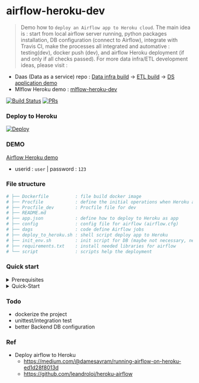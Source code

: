 # airflow-heroku-dev 

> Demo how to `deploy an Airflow app to Heroku cloud`. The main idea is : start from local airflow server running, python packages installation, DB configuration (connect to Airflow), integrate with Travis CI, make the processes all integrated and automative : testing(dev), docker push (dev), and airflow Heroku deployment (if and only if all checks passed). For more data infra/ETL development ideas, please visit :

* Daas (Data as a service) repo :  [Data infra build](https://github.com/yennanliu/data_infra_repo) -> [ETL build](https://github.com/yennanliu/XJob) -> [DS application demo](https://github.com/yennanliu/analysis)
* Mlflow Heroku demo : [mlflow-heroku-dev](https://github.com/yennanliu/mlflow-heroku-dev)

[![Build Status](https://travis-ci.org/yennanliu/Xjob.svg?branch=master)](https://travis-ci.org/yennanliu/airflow-heroku-dev)
[![PRs](https://img.shields.io/badge/PRs-welcome-6574cd.svg)](https://github.com/yennanliu/airflow-heroku-dev/pulls)

### Deploy to Heroku 
[![Deploy](https://www.herokucdn.com/deploy/button.svg)](https://heroku.com/deploy?template=https://github.com/yennanliu/airflow-heroku-dev)

### DEMO 
[Airflow Heroku demo](http://airflow-heroku.herokuapp.com/)
- userid : `user` |  password : `123`


### File structure 
```bash
# ├── Dockerfile          : file build docker image 
# ├── Procfile            : define the initial operations when Heroku app built and deployed 
# ├── Procfile_dev        : Procfile file for dev 
# ├── README.md
# ├── app.json            : define how to deploy to Heroku as app 
# ├── config              : config file for airflow (airflow.cfg)
# ├── dags                : code define Airflow jobs  
# ├── deploy_to_heroku.sh : shell script deploy app to Heroku
# ├── init_env.sh         : init script for DB (maybe not necessary, need to check)
# ├── requirements.txt    : install needed libraries for airflow 
# └── script              : scripts help the deployment
```

### Quick start 
<details>
<summary>Prerequisites</summary>

```bash
# https://medium.com/@damesavram/running-airflow-on-heroku-ed1d28f8013d

# step 1) set up a Heroku account 
# https://dashboard.heroku.com/
# https://devcenter.heroku.com/articles/getting-started-with-python

# step 2) access the Heroku console page, check the account status 

# step 3) install Heroku CLI
# https://devcenter.heroku.com/articles/heroku-cli#download-and-install

# step 4) install dev environment for python (e.g. conda)
# https://docs.conda.io/projects/conda/en/latest/user-guide/install/

```
</details>

<details>
<summary>Quick-Start</summary>

```bash
# clone the repo
$ cd && git https://github.com/yennanliu/airflow-heroku-dev.git
$ cd && cd airflow-heroku-dev 
# launch dev python env 
$ source activate <your_dev_env_name>
# install airflow packages and export it the requirements.txt
$ pip install "apache-airflow[postgres, password]" && pip freeze list > requirements.txt
# create heroku project (set airflow-heroku as project name)
$ heroku create airflow-heroku 
# set up postgresql as airflow backend (if not work, can via Heroku console too)
$ heroku addons:create heroku-postgresql:dev -a airflow-heroku
# show heroku config (check if DB url shown as expected)
$ heroku config -a airflow-heroku
# setting up heroku configs 
$ heroku config:set  -a airflow-heroku  AIRFLOW__CORE__SQL_ALCHEMY_CONN=<replace_with_your_postgre_DB_url>
$ heroku config:set  -a airflow-heroku  AIRFLOW__CORE__LOAD_EXAMPLES=False
# get the via AIRFLOW_FERNET_KEY 
$ python -c "from cryptography.fernet import Fernet; print (Fernet.generate_key())"
$ heroku config:set  -a airflow-heroku  AIRFLOW__CORE__FERNET_KEY=<your_FERNET_KEY>
$ heroku config:set -a airflow-heroku AIRFLOW__WEBSERVER__AUTHENTICATE=True
$ heroku config:set  -a airflow-heroku AIRFLOW__WEBSERVER__AUTH_BACKEND=airflow.contrib.auth.backends.password_auth
# git update and git push 
$ git add . && git commit -m 'update for heroku deploy' && git push origin 
# set up  remote heroku git 
$ heroku git:remote -a airflow-heroku
# heroku deploy  
$ git push heroku master 
# track deploy log 
$ heroku logs --tail -a airflow-heroku
# access the deployed Heroku app if everything above works fine 
$ heroku open 

# set up airflow user account 
$ heroku run bash
$ python 
# within in python console 
>>> import airflow
>>> from airflow import models, settings
>>> from airflow.contrib.auth.backends.password_auth import PasswordUser
>>> user = PasswordUser(models.User())
>>> user.username = 'user'
>>> user.email  = 'example@airflow.com'
>>> user.password  = '123'
>>> session = settings.Session()
>>> session.add(user)
>>> session.commit()
>>> session.close()
>>> exit()

```
</details>

### Todo 
- dockerize the project 
- unittest/integration test 
- better Backend DB configuration 

### Ref 
- Deploy airflow to Heroku
	- https://medium.com/@damesavram/running-airflow-on-heroku-ed1d28f8013d
	- https://github.com/leandroloi/heroku-airflow
	